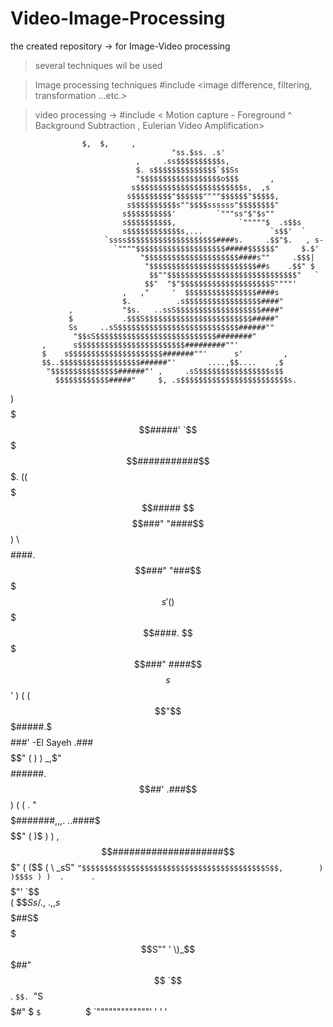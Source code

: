 Video-Image-Processing
======================
the created repository -> for Image-Video processing

> several techniques wil be used 

> Image processing techniques #include <image difference, filtering, transformation ...etc.>


> video processing -> #include < Motion capture - Foreground ^ Background Subtraction , Eulerian Video Amplification>





                    $,  $,     ,            
                                        "ss.$ss. .s'     
                                ,     .ss$$$$$$$$$$s,              
                                $. s$$$$$$$$$$$$$$`$$Ss       
                                "$$$$$$$$$$$$$$$$$$o$$$       ,       
                               s$$$$$$$$$$$$$$$$$$$$$$$$s,  ,s  
                              s$$$$$$$$$"$$$$$$""""$$$$$$"$$$$$,     
                              s$$$$$$$$$$s""$$$$ssssss"$$$$$$$$"   
                             s$$$$$$$$$$'         `"""ss"$"$s""      
                             s$$$$$$$$$$,              `"""""$  .s$$s
                             s$$$$$$$$$$$$s,...               `s$$'  `
                         `ssss$$$$$$$$$$$$$$$$$$$$####s.     .$$"$.   , s-
                           `""""$$$$$$$$$$$$$$$$$$$$#####$$$$$$"     $.$'
                                 "$$$$$$$$$$$$$$$$$$$$$####s""     .$$$|
                                  "$$$$$$$$$$$$$$$$$$$$$$$$##s    .$$" $ 
                                   $$""$$$$$$$$$$$$$$$$$$$$$$$$$$$$$"   `
                                  $$"  "$"$$$$$$$$$$$$$$$$$$$$S""""' 
                             ,   ,"     '  $$$$$$$$$$$$$$$$####s  
                             $.          .s$$$$$$$$$$$$$$$$$####"
                 ,           "$s.   ..ssS$$$$$$$$$$$$$$$$$$$####"
                 $           .$$$S$$$$$$$$$$$$$$$$$$$$$$$$#####"
                 Ss     ..sS$$$$$$$$$$$$$$$$$$$$$$$$$$$######""
                  "$$sS$$$$$$$$$$$$$$$$$$$$$$$$$$$########"
           ,      s$$$$$$$$$$$$$$$$$$$$$$$$#########""'
           $    s$$$$$$$$$$$$$$$$$$$$$#######""'      s'         ,
           $$..$$$$$$$$$$$$$$$$$$######"'       ....,$$....    ,$
            "$$$$$$$$$$$$$$$######"' ,     .sS$$$$$$$$$$$$$$$$s$$
              $$$$$$$$$$$$#####"     $, .s$$$$$$$$$$$$$$$$$$$$$$$$s.
   )          $$$$$$$$$$$#####'      `$$$$$$$$$###########$$$$$$$$$$$.
  ((          $$$$$$$$$$$#####       $$$$$$$$###"       "####$$$$$$$$$$ 
  ) \         $$$$$$$$$$$$####.     $$$$$$###"             "###$$$$$$$$$   s'
 (   )        $$$$$$$$$$$$$####.   $$$$$###"                ####$$$$$$$$s$$'
 )  ( (       $$"$$$$$$$$$$$#####.$$$$$###' -El Sayeh      .###$$$$$$$$$$"
 (  )  )   _,$"   $$$$$$$$$$$$######.$$##'                .###$$$$$$$$$$
 ) (  ( \.         "$$$$$$$$$$$$$#######,,,.          ..####$$$$$$$$$$$"
(   )$ )  )        ,$$$$$$$$$$$$$$$$$$####################$$$$$$$$$$$"        
(   ($$  ( \     _sS"  `"$$$$$$$$$$$$$$$$$$$$$$$$$$$$$$$$$$$$$$$$$S$$,       
 )  )$$$s ) )  .      .   `$$$$$$$$$$$$$$$$$$$$$$$$$$$$$$$$$$$$$"'  `$$   
  (   $$$Ss/  .$,    .$,,s$$$$$$##S$$$$$$$$$$$$$$$$$$$$$$$$S""        ' 
    \)_$$$$$$$$$$$$$$$$$$$$$$$##"  $$        `$$.        `$$.
        `"S$$$$$$$$$$$$$$$$$#"      $          `$          `$
            `"""""""""""""'         '           '           '

